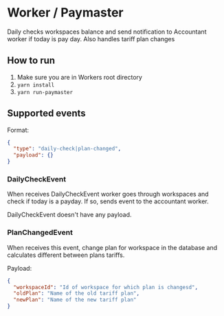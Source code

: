 # Worker / Paymaster

Daily checks workspaces balance and send notification to Accountant worker if today is pay day.
Also handles tariff plan changes

## How to run

1. Make sure you are in Workers root directory
2. `yarn install`
3. `yarn run-paymaster`

## Supported events

Format: 

```json
{
  "type": "daily-check|plan-changed",
  "payload": {}
}
```

### DailyCheckEvent

When receives DailyCheckEvent worker goes through workspaces and check if today is a payday. If so, sends event to the accountant worker. 

DailyCheckEvent doesn't have any payload.

### PlanChangedEvent

When receives this event, change plan for workspace in the database and calculates different between plans tariffs.

Payload:
```json
{
  "workspaceId": "Id of workspace for which plan is changesd",
  "oldPlan": "Name of the old tariff plan",
  "newPlan": "Name of the new tariff plan"
}
```
